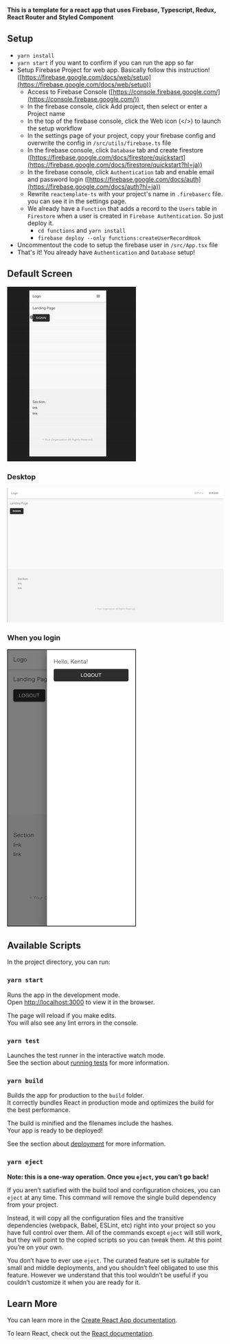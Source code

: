 **This is a template for a react app that uses Firebase, Typescript, Redux, React Router and Styled Component**

## Setup

- `yarn install`
- `yarn start` if you want to confirm if you can run the app so far
- Setup Firebase Project for web app. Basically follow this instruction! ([https://firebase.google.com/docs/web/setup](https://firebase.google.com/docs/web/setup))
    - Access to Firebase Console ([https://console.firebase.google.com/](https://console.firebase.google.com/))
    - In the firebase console, click Add project, then select or enter a Project name
    - In the top of the firebase console, click the Web icon (</>) to launch the setup workflow
    - In the settings page of your project, copy your firebase config and overwrite the config in  `/src/utils/firebase.ts` file
    - In the firebase console, click `Database` tab and create firestore ([https://firebase.google.com/docs/firestore/quickstart](https://firebase.google.com/docs/firestore/quickstart?hl=ja))
    - In the firebase console, click `Authentication` tab and enable email and password login ([https://firebase.google.com/docs/auth](https://firebase.google.com/docs/auth?hl=ja))
    - Rewrite `reactemplate-ts` with your project's name in `.firebaserc` file. you can see it in the settings page.
    - We already have a `Function` that adds a record to the `Users` table in `Firestore` when a user is created in `Firebase Authentication`. So just deploy it.
        - `cd functions` and `yarn install`
        - `firebase deploy --only functions:createUserRecordHook`
- Uncommentout the code to setup the firebase user in `/src/App.tsx` file
- That's it! You already have `Authentication` and `Database` setup!

## Default Screen
![](default-screen.gif)

### Desktop
![](desktop.png)

### When you login
![](logout.png)

## Available Scripts

In the project directory, you can run:

### `yarn start`

Runs the app in the development mode.<br />
Open [http://localhost:3000](http://localhost:3000) to view it in the browser.

The page will reload if you make edits.<br />
You will also see any lint errors in the console.

### `yarn test`

Launches the test runner in the interactive watch mode.<br />
See the section about [running tests](https://facebook.github.io/create-react-app/docs/running-tests) for more information.

### `yarn build`

Builds the app for production to the `build` folder.<br />
It correctly bundles React in production mode and optimizes the build for the best performance.

The build is minified and the filenames include the hashes.<br />
Your app is ready to be deployed!

See the section about [deployment](https://facebook.github.io/create-react-app/docs/deployment) for more information.

### `yarn eject`

**Note: this is a one-way operation. Once you `eject`, you can’t go back!**

If you aren’t satisfied with the build tool and configuration choices, you can `eject` at any time. This command will remove the single build dependency from your project.

Instead, it will copy all the configuration files and the transitive dependencies (webpack, Babel, ESLint, etc) right into your project so you have full control over them. All of the commands except `eject` will still work, but they will point to the copied scripts so you can tweak them. At this point you’re on your own.

You don’t have to ever use `eject`. The curated feature set is suitable for small and middle deployments, and you shouldn’t feel obligated to use this feature. However we understand that this tool wouldn’t be useful if you couldn’t customize it when you are ready for it.

## Learn More

You can learn more in the [Create React App documentation](https://facebook.github.io/create-react-app/docs/getting-started).

To learn React, check out the [React documentation](https://reactjs.org/).
